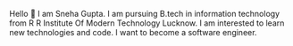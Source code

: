 Hello 👋 I am Sneha Gupta.
I am pursuing B.tech in information technology from R R Institute Of Modern Technology Lucknow.
I am interested to learn new technologies and code.
I want to become a software engineer.


<!---
Sneha9936/Sneha9936 is a ✨ special ✨ repository because its `README.md` (this file) appears on your GitHub profile.
You can click the Preview link to take a look at your changes.
--->
